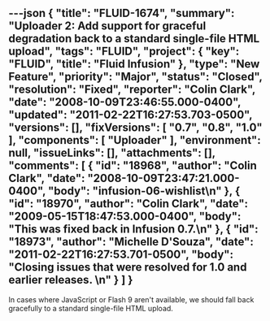 ---json
{
  "title": "FLUID-1674",
  "summary": "Uploader 2: Add support for graceful degradation back to a standard single-file HTML upload",
  "tags": "FLUID",
  "project": {
    "key": "FLUID",
    "title": "Fluid Infusion"
  },
  "type": "New Feature",
  "priority": "Major",
  "status": "Closed",
  "resolution": "Fixed",
  "reporter": "Colin Clark",
  "date": "2008-10-09T23:46:55.000-0400",
  "updated": "2011-02-22T16:27:53.703-0500",
  "versions": [],
  "fixVersions": [
    "0.7",
    "0.8",
    "1.0"
  ],
  "components": [
    "Uploader"
  ],
  "environment": null,
  "issueLinks": [],
  "attachments": [],
  "comments": [
    {
      "id": "18968",
      "author": "Colin Clark",
      "date": "2008-10-09T23:47:21.000-0400",
      "body": "infusion-06-wishlist\n"
    },
    {
      "id": "18970",
      "author": "Colin Clark",
      "date": "2009-05-15T18:47:53.000-0400",
      "body": "This was fixed back in Infusion 0.7.\n"
    },
    {
      "id": "18973",
      "author": "Michelle D'Souza",
      "date": "2011-02-22T16:27:53.701-0500",
      "body": "Closing issues that were resolved for 1.0 and earlier releases.&#x20;\n"
    }
  ]
}
---
In cases where JavaScript or Flash 9 aren't available, we should fall back gracefully to a standard single-file HTML upload.

        